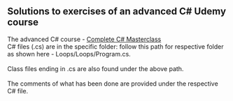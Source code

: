 ## Solutions to exercises of an advanced C# Udemy course ##
The advanced C# course -  [Complete C# Masterclass](https://www.udemy.com/course/complete-csharp-masterclass/)
 <br> C# files (.cs) are in the specific folder: follow this path for respective folder as shown here - Loops/Loops/Program.cs. </br>
 <br> Class files ending in .cs are also found under the above path. </br>
 <br> The comments of what has been done are provided under the respective C# file.</br>

